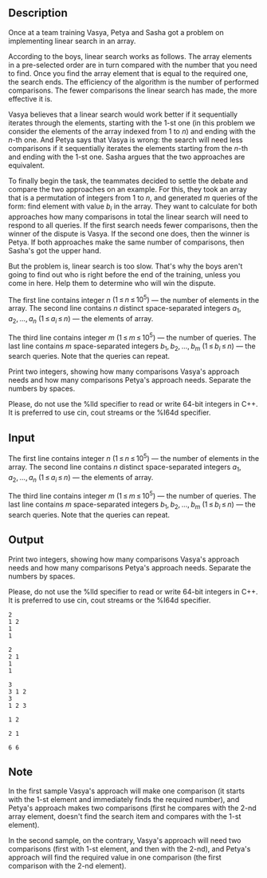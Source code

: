 ## Description

<div><p>Once at a team training Vasya, Petya and Sasha got a problem on implementing linear search in an array.</p><p>According to the boys, linear search works as follows. The array elements in a pre-selected order are in turn compared with the number that you need to find. Once you find the array element that is equal to the required one, the search ends. The efficiency of the algorithm is the number of performed comparisons. The fewer comparisons the linear search has made, the more effective it is.</p><p>Vasya believes that a linear search would work better if it sequentially iterates through the elements, starting with the <span class="tex-span">1</span>-st one (in this problem we consider the elements of the array indexed from <span class="tex-span">1</span> to <span class="tex-span"><i>n</i></span>) and ending with the <span class="tex-span"><i>n</i></span>-th one. And Petya says that Vasya is wrong: the search will need less comparisons if it sequentially iterates the elements starting from the <span class="tex-span"><i>n</i></span>-th and ending with the <span class="tex-span">1</span>-st one. Sasha argues that the two approaches are equivalent.</p><p>To finally begin the task, the teammates decided to settle the debate and compare the two approaches on an example. For this, they took an array that is a permutation of integers from <span class="tex-span">1</span> to <span class="tex-span"><i>n</i></span>, and generated <span class="tex-span"><i>m</i></span> queries of the form: find element with value <span class="tex-span"><i>b</i><sub class="lower-index"><i>i</i></sub></span> in the array. They want to calculate for both approaches how many comparisons in total the linear search will need to respond to all queries. If the first search needs fewer comparisons, then the winner of the dispute is Vasya. If the second one does, then the winner is Petya. If both approaches make the same number of comparisons, then Sasha's got the upper hand.</p><p>But the problem is, linear search is too slow. That's why the boys aren't going to find out who is right before the end of the training, unless you come in here. Help them to determine who will win the dispute.</p></div><div class="input-specification"><p>The first line contains integer <span class="tex-span"><i>n</i></span> <span class="tex-span">(1 ≤ <i>n</i> ≤ 10<sup class="upper-index">5</sup>)</span> — the number of elements in the array. The second line contains <span class="tex-span"><i>n</i></span> distinct space-separated integers <span class="tex-span"><i>a</i><sub class="lower-index">1</sub>, <i>a</i><sub class="lower-index">2</sub>, ..., <i>a</i><sub class="lower-index"><i>n</i></sub></span> <span class="tex-span">(1 ≤ <i>a</i><sub class="lower-index"><i>i</i></sub> ≤ <i>n</i>)</span> — the elements of array. </p><p>The third line contains integer <span class="tex-span"><i>m</i></span> <span class="tex-span">(1 ≤ <i>m</i> ≤ 10<sup class="upper-index">5</sup>)</span> — the number of queries. The last line contains <span class="tex-span"><i>m</i></span> space-separated integers <span class="tex-span"><i>b</i><sub class="lower-index">1</sub>, <i>b</i><sub class="lower-index">2</sub>, ..., <i>b</i><sub class="lower-index"><i>m</i></sub></span> <span class="tex-span">(1 ≤ <i>b</i><sub class="lower-index"><i>i</i></sub> ≤ <i>n</i>)</span> — the search queries. Note that the queries can repeat.</p></div><div class="output-specification"><p>Print two integers, showing how many comparisons Vasya's approach needs and how many comparisons Petya's approach needs. Separate the numbers by spaces.</p><p>Please, do not use the <span class="tex-font-style-tt">%lld</span> specifier to read or write 64-bit integers in С++. It is preferred to use <span class="tex-font-style-tt">cin</span>, <span class="tex-font-style-tt">cout</span> streams or the <span class="tex-font-style-tt">%I64d</span> specifier.</p></div>

## Input

<p>The first line contains integer <span class="tex-span"><i>n</i></span> <span class="tex-span">(1 ≤ <i>n</i> ≤ 10<sup class="upper-index">5</sup>)</span> — the number of elements in the array. The second line contains <span class="tex-span"><i>n</i></span> distinct space-separated integers <span class="tex-span"><i>a</i><sub class="lower-index">1</sub>, <i>a</i><sub class="lower-index">2</sub>, ..., <i>a</i><sub class="lower-index"><i>n</i></sub></span> <span class="tex-span">(1 ≤ <i>a</i><sub class="lower-index"><i>i</i></sub> ≤ <i>n</i>)</span> — the elements of array. </p><p>The third line contains integer <span class="tex-span"><i>m</i></span> <span class="tex-span">(1 ≤ <i>m</i> ≤ 10<sup class="upper-index">5</sup>)</span> — the number of queries. The last line contains <span class="tex-span"><i>m</i></span> space-separated integers <span class="tex-span"><i>b</i><sub class="lower-index">1</sub>, <i>b</i><sub class="lower-index">2</sub>, ..., <i>b</i><sub class="lower-index"><i>m</i></sub></span> <span class="tex-span">(1 ≤ <i>b</i><sub class="lower-index"><i>i</i></sub> ≤ <i>n</i>)</span> — the search queries. Note that the queries can repeat.</p>

## Output

<p>Print two integers, showing how many comparisons Vasya's approach needs and how many comparisons Petya's approach needs. Separate the numbers by spaces.</p><p>Please, do not use the <span class="tex-font-style-tt">%lld</span> specifier to read or write 64-bit integers in С++. It is preferred to use <span class="tex-font-style-tt">cin</span>, <span class="tex-font-style-tt">cout</span> streams or the <span class="tex-font-style-tt">%I64d</span> specifier.</p>





```input1
2
1 2
1
1

```




```input2
2
2 1
1
1

```




```input3
3
3 1 2
3
1 2 3

```




```output1
1 2

```




```output2
2 1

```




```output3
6 6

```



## Note

<p>In the first sample Vasya's approach will make one comparison (it starts with the <span class="tex-span">1</span>-st element and immediately finds the required number), and Petya's approach makes two comparisons (first he compares with the <span class="tex-span">2</span>-nd array element, doesn't find the search item and compares with the <span class="tex-span">1</span>-st element).</p><p>In the second sample, on the contrary, Vasya's approach will need two comparisons (first with <span class="tex-span">1</span>-st element, and then with the <span class="tex-span">2</span>-nd), and Petya's approach will find the required value in one comparison (the first comparison with the <span class="tex-span">2</span>-nd element).</p>
